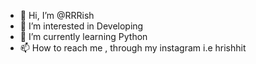 - 👋 Hi, I’m @RRRish
- 👀 I’m interested in Developing
- 🌱 I’m currently learning Python 
- 📫 How to reach me , through my instagram i.e hrishhit

<!---
RRRish/RRRish is a ✨ special ✨ repository because its `README.md` (this file) appears on your GitHub profile.
You can click the Preview link to take a look at your changes.
--->

